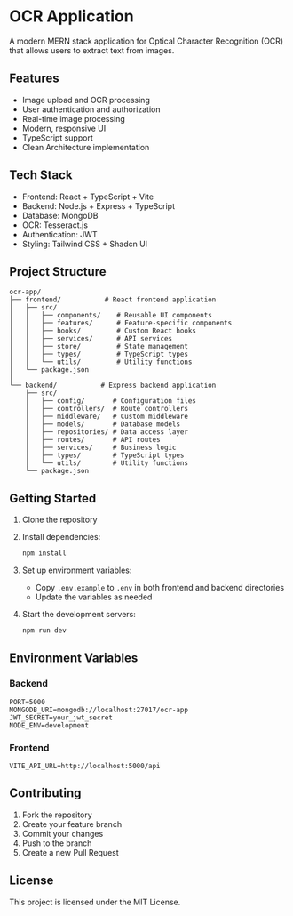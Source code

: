 # OCR Application

A modern MERN stack application for Optical Character Recognition (OCR) that allows users to extract text from images.

## Features

- Image upload and OCR processing
- User authentication and authorization
- Real-time image processing
- Modern, responsive UI
- TypeScript support
- Clean Architecture implementation

## Tech Stack

- Frontend: React + TypeScript + Vite
- Backend: Node.js + Express + TypeScript
- Database: MongoDB
- OCR: Tesseract.js
- Authentication: JWT
- Styling: Tailwind CSS + Shadcn UI

## Project Structure

```
ocr-app/
├── frontend/           # React frontend application
│   ├── src/
│   │   ├── components/    # Reusable UI components
│   │   ├── features/      # Feature-specific components
│   │   ├── hooks/         # Custom React hooks
│   │   ├── services/      # API services
│   │   ├── store/         # State management
│   │   ├── types/         # TypeScript types
│   │   └── utils/         # Utility functions
│   └── package.json
│
└── backend/           # Express backend application
    ├── src/
    │   ├── config/       # Configuration files
    │   ├── controllers/  # Route controllers
    │   ├── middleware/   # Custom middleware
    │   ├── models/       # Database models
    │   ├── repositories/ # Data access layer
    │   ├── routes/       # API routes
    │   ├── services/     # Business logic
    │   ├── types/        # TypeScript types
    │   └── utils/        # Utility functions
    └── package.json
```

## Getting Started

1. Clone the repository
2. Install dependencies:
   ```bash
   npm install
   ```
3. Set up environment variables:

   - Copy `.env.example` to `.env` in both frontend and backend directories
   - Update the variables as needed

4. Start the development servers:
   ```bash
   npm run dev
   ```

## Environment Variables

### Backend

```
PORT=5000
MONGODB_URI=mongodb://localhost:27017/ocr-app
JWT_SECRET=your_jwt_secret
NODE_ENV=development
```

### Frontend

```
VITE_API_URL=http://localhost:5000/api
```

## Contributing

1. Fork the repository
2. Create your feature branch
3. Commit your changes
4. Push to the branch
5. Create a new Pull Request

## License

This project is licensed under the MIT License.
